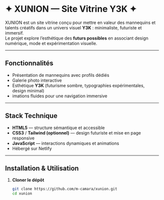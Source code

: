 # ✦ XUNION — Site Vitrine Y3K ✦

XUNION est un site vitrine conçu pour mettre en valeur des mannequins et talents créatifs dans un univers visuel **Y3K** : minimaliste, futuriste et immersif.  
Le projet explore l’esthétique des **futurs possibles** en associant design numérique, mode et expérimentation visuelle.  

---

##  Fonctionnalités

-  Présentation de mannequins avec profils dédiés  
-  Galerie photo interactive  
-  Esthétique **Y3K** (futurisme sombre, typographies expérimentales, design minimal)  
- imations fluides pour une navigation immersive  

---

##  Stack Technique

- **HTML5** — structure sémantique et accessible  
- **CSS3** / **Tailwind (optionnel)** — design futuriste et mise en page responsive  
- **JavaScript** — interactions dynamiques et animations  
- Hébergé sur Netlify 

---

##  Installation & Utilisation

1. **Cloner le dépôt**
   ```bash
   git clone https://github.com/m-camara/xunion.git
   cd xunion
